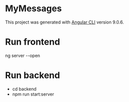 # MyMessages

This project was generated with [Angular CLI](https://github.com/angular/angular-cli) version 9.0.6.

# Run frontend
ng server --open

# Run backend

* cd backend
* npm run start:server

